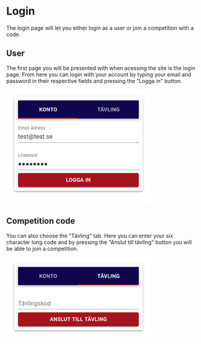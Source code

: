 # Login

The login page will let you either login as a user or join a competition with a code.

## User

The first page you will be presented with when acessing the site is the login page.
From here you can login with your account by typing your email and password in their respective fields and pressing the "Logga in" button.

![Login page](../_static/login.png)

## Competition code

You can also choose the "Tävling" tab.
Here you can enter your six character long code and by pressing the "Anslut till tävling" button you will be able to join a competition.

![Code login page](../_static/logincode.png)
